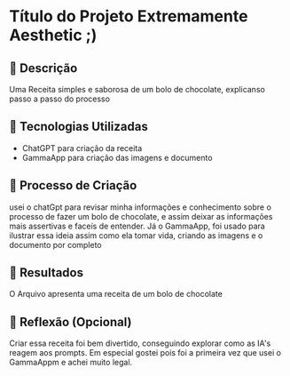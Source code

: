 # Título do Projeto Extremamente Aesthetic ;)

## 📒 Descrição
Uma Receita simples e saborosa de um bolo de chocolate, explicanso passo a passo do processo

## 🤖 Tecnologias Utilizadas
- ChatGPT para criação da receita
- GammaApp para criação das imagens e documento

## 🧐 Processo de Criação
usei o chatGpt para revisar minha informações e conhecimento sobre o processo de fazer um bolo de chocolate, e assim deixar as informações mais assertivas e faceís de entender. Já o GammaApp, foi usado para ilustrar essa ideia assim como ela tomar vida, criando as imagens e o documento por completo
## 🚀 Resultados
O Arquivo apresenta uma receita de um bolo de chocolate

## 💭 Reflexão (Opcional)
Criar essa receita foi bem divertido, conseguindo explorar como as IA's reagem aos prompts. Em especial gostei pois foi a primeira vez que usei o GammaAppm e achei muito legal.

